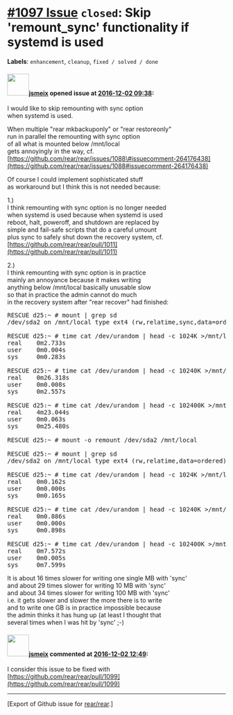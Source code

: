 [\#1097 Issue](https://github.com/rear/rear/issues/1097) `closed`: Skip 'remount\_sync' functionality if systemd is used
========================================================================================================================

**Labels**: `enhancement`, `cleanup`, `fixed / solved / done`

#### <img src="https://avatars.githubusercontent.com/u/1788608?u=925fc54e2ce01551392622446ece427f51e2f0ce&v=4" width="50">[jsmeix](https://github.com/jsmeix) opened issue at [2016-12-02 09:38](https://github.com/rear/rear/issues/1097):

I would like to skip remounting with sync option  
when systemd is used.

When multiple "rear mkbackuponly" or "rear restoreonly"  
run in parallel the remounting with sync option  
of all what is mounted below /mnt/local  
gets annoyingly in the way, cf.  
[https://github.com/rear/rear/issues/1088\#issuecomment-264176438](https://github.com/rear/rear/issues/1088#issuecomment-264176438)

Of course I could implement sophisticated stuff  
as workaround but I think this is not needed because:

1.)  
I think remounting with sync option is no longer needed  
when systemd is used because when systemd is used  
reboot, halt, poweroff, and shutdown are replaced by  
simple and fail-safe scripts that do a careful umount  
plus sync to safely shut down the recovery system, cf.  
[https://github.com/rear/rear/pull/1011](https://github.com/rear/rear/pull/1011)

2.)  
I think remounting with sync option is in practice  
mainly an annoyance because it makes writing  
anything below /mnt/local basically unusable slow  
so that in practice the admin cannot do much  
in the recovery system after "rear recover" had finished:

<pre>
RESCUE d25:~ # mount | grep sd
/dev/sda2 on /mnt/local type ext4 (rw,relatime,sync,data=ordered)

RESCUE d25:~ # time cat /dev/urandom | head -c 1024K >/mnt/local/urandom.data
real    0m2.733s
user    0m0.004s
sys     0m0.283s

RESCUE d25:~ # time cat /dev/urandom | head -c 10240K >/mnt/local/urandom.data
real    0m26.318s
user    0m0.008s
sys     0m2.557s

RESCUE d25:~ # time cat /dev/urandom | head -c 102400K >/mnt/local/urandom.data
real    4m23.044s
user    0m0.063s
sys     0m25.480s

RESCUE d25:~ # mount -o remount /dev/sda2 /mnt/local

RESCUE d25:~ # mount | grep sd
/dev/sda2 on /mnt/local type ext4 (rw,relatime,data=ordered)

RESCUE d25:~ # time cat /dev/urandom | head -c 1024K >/mnt/local/urandom.data
real    0m0.162s
user    0m0.000s
sys     0m0.165s

RESCUE d25:~ # time cat /dev/urandom | head -c 10240K >/mnt/local/urandom.data
real    0m0.886s
user    0m0.000s
sys     0m0.898s

RESCUE d25:~ # time cat /dev/urandom | head -c 102400K >/mnt/local/urandom.data
real    0m7.572s
user    0m0.005s
sys     0m7.599s
</pre>

It is about 16 times slower for writing one single MB with 'sync'  
and about 29 times slower for writing 10 MB with 'sync'  
and about 34 times slower for writing 100 MB with 'sync'  
i.e. it gets slower and slower the more there is to write  
and to write one GB is in practice impossible because  
the admin thinks it has hung up (at least I thought that  
several times when I was hit by 'sync' ;-)

#### <img src="https://avatars.githubusercontent.com/u/1788608?u=925fc54e2ce01551392622446ece427f51e2f0ce&v=4" width="50">[jsmeix](https://github.com/jsmeix) commented at [2016-12-02 12:49](https://github.com/rear/rear/issues/1097#issuecomment-264447114):

I consider this issue to be fixed with  
[https://github.com/rear/rear/pull/1099](https://github.com/rear/rear/pull/1099)

------------------------------------------------------------------------

\[Export of Github issue for
[rear/rear](https://github.com/rear/rear).\]
